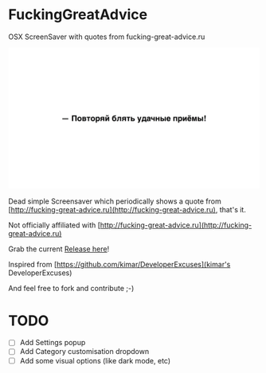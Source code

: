 # FuckingGreatAdvice
OSX ScreenSaver with quotes from fucking-great-advice.ru

![Screenshot](Release/Screenshot.png)

Dead simple Screensaver which periodically shows a quote from [http://fucking-great-advice.ru](http://fucking-great-advice.ru), that's it.

Not officially affiliated with [http://fucking-great-advice.ru](http://fucking-great-advice.ru)

Grab the current [Release here](Release/DeveloperExcuses.saver.zip)!

Inspired from [https://github.com/kimar/DeveloperExcuses](kimar's DeveloperExcuses)

And feel free to fork and contribute ;-)

# TODO

- [ ] Add Settings popup
- [ ] Add Category customisation dropdown
- [ ] Add some visual options (like dark mode, etc)